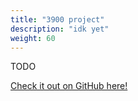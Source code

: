 ```yaml
---
title: "3900 project"
description: "idk yet"
weight: 60
---
```


TODO

[Check it out on GitHub here!](https://github.com/lachlan-waugh/3900)